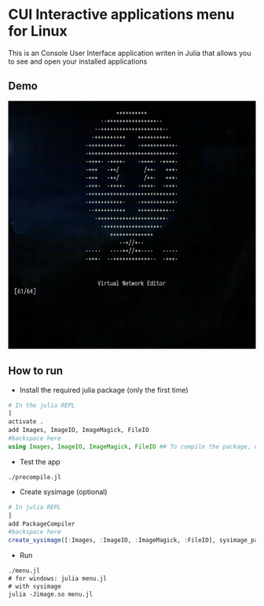 # CUI Interactive applications menu for Linux
This is an Console User Interface application writen in Julia that allows you to see and open your installed applications

## Demo
<img src="img/demo.gif" style="margin: 0 auto;"></img>

## How to run
- Install the required julia package (only the first time)
```julia
# In the julia REPL
]
activate .
add Images, ImageIO, ImageMagick, FileIO
#backspace here
using Images, ImageIO, ImageMagick, FileIO ## To compile the package, only needed for version < 1.6
```

- Test the app
```shell
./precompile.jl
```

- Create sysimage (optional)
```julia
# In julia REPL
]
add PackageCompiler
#backspace here
create_sysimage([:Images, :ImageIO, :ImageMagick, :FileIO], sysimage_path="image.so", precompile_execution_file="precompile.jl")
```

- Run
```shell
./menu.jl
# for windows: julia menu.jl
# with sysimage
julia -Jimage.so menu.jl
```
